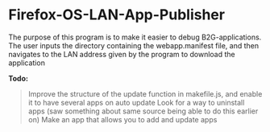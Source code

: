 Firefox-OS-LAN-App-Publisher
============================

The purpose of this program is to make it easier to debug B2G-applications. The user inputs the directory containing the webapp.manifest file, and then navigates to the LAN address given by the program to download the application

<b>Todo:</b>
> Improve the structure of the update function in makefile.js, and enable it to have several apps on auto update
> Look for a way to uninstall apps (saw something about same source being able to do this earlier on)
> Make an app that allows you to add and update apps
